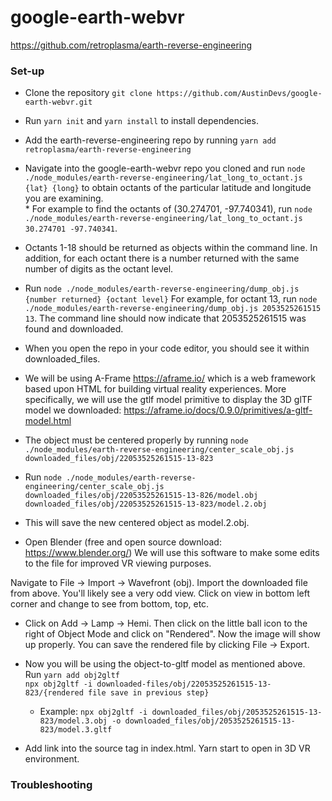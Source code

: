 # google-earth-webvr


https://github.com/retroplasma/earth-reverse-engineering


### Set-up

* Clone the repository 
`git clone https://github.com/AustinDevs/google-earth-webvr.git`

* Run `yarn init` and `yarn install` to install dependencies.

* Add the earth-reverse-engineering repo by running `yarn add retroplasma/earth-reverse-engineering`


* Navigate into the google-earth-webvr repo you cloned and run  `node ./node_modules/earth-reverse-engineering/lat_long_to_octant.js {lat} {long}` to obtain octants of the particular latitude and longitude you are examining.  
      * For example to find the octants of (30.274701, -97.740341), run `node ./node_modules/earth-reverse-engineering/lat_long_to_octant.js 30.274701 -97.740341`.

* Octants 1-18 should be returned as objects within the command line.  In addition, for each octant there is a number returned with the same number of digits as the octant level.

* Run `node ./node_modules/earth-reverse-engineering/dump_obj.js {number returned} {octant level}` 
For example, for octant 13, run `node ./node_modules/earth-reverse-engineering/dump_obj.js 2053525261515 13`. 
The command line should now indicate that 2053525261515 was found and downloaded.

* When you open the repo in your code editor, you should see it within downloaded_files.  

* We will be using A-Frame https://aframe.io/ which is a web framework based upon HTML for building virtual reality experiences.  More specifically, we will use the gtlf model primitive to display the 3D glTF model we downloaded: https://aframe.io/docs/0.9.0/primitives/a-gltf-model.html

* The object must be centered properly by running `node ./node_modules/earth-reverse-engineering/center_scale_obj.js downloaded_files/obj/22053525261515-13-823`

* Run  `node ./node_modules/earth-reverse-engineering/center_scale_obj.js downloaded_files/obj/22053525261515-13-826/model.obj downloaded_files/obj/22053525261515-13-823/model.2.obj`

* This will save the new centered object as model.2.obj.

* Open Blender (free and open source download: https://www.blender.org/)  We will use this software to make some edits to the file for improved VR viewing purposes.

Navigate to File -> Import -> Wavefront (obj). Import the downloaded file from above.  You'll likely see a very odd view.  Click on view in bottom left corner and change to see from bottom, top, etc.

* Click on Add -> Lamp -> Hemi.  Then click on the little ball icon to the right of Object Mode and click on "Rendered".  Now the image will show up properly.  You can save the rendered file by clicking File -> Export.  

* Now you will be  using the object-to-gltf model as mentioned above.  
Run  `yarn add obj2gltf`  
`npx obj2gltf -i downloaded-files/obj/22053525261515-13-823/{rendered file save in previous step}`
    * Example: `npx obj2gltf -i downloaded_files/obj/2053525261515-13-823/model.3.obj -o downloaded_files/obj/2053525261515-13-823/model.3.gltf`

* Add link into the source tag in index.html.  Yarn start to open in 3D VR environment.

### Troubleshooting
